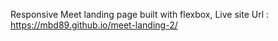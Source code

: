 Responsive Meet landing page built with flexbox, Live site Url : https://mbd89.github.io/meet-landing-2/
